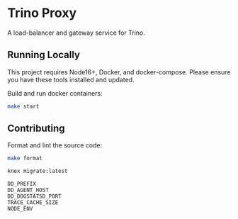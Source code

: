 # Trino Proxy

A load-balancer and gateway service for Trino.

## Running Locally

This project requires Node16+, Docker, and docker-compose. Please ensure you have these tools installed and updated.

Build and run docker containers:

```sh
make start
```

## Contributing

Format and lint the source code:

```sh
make format
```


```sh
knex migrate:latest
```

```
DD_PREFIX
DD_AGENT_HOST
DD_DOGSTATSD_PORT
TRACE_CACHE_SIZE
NODE_ENV
```
